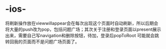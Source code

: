 # -ios-
将刷新操作放在viewwillappear会在每次出现这个页面时自动刷新，所以后期会将大量的push改为pop，包括问题广场；其次关于注册和登录页面以present展示出来，需要自己写navigation和删除按钮，待加，登录后popToRoot 可能就会跳转回我的页面而不是问题广场页面了。
